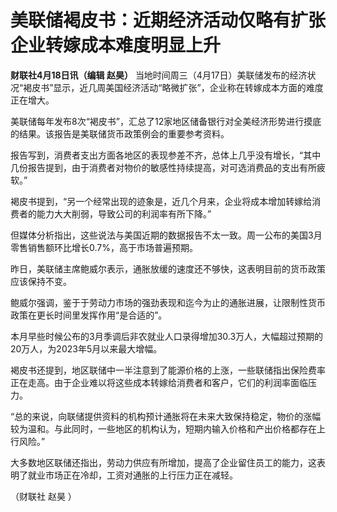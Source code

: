 # 美联储褐皮书：近期经济活动仅略有扩张 企业转嫁成本难度明显上升

**财联社4月18日讯（编辑 赵昊）**
当地时间周三（4月17日）美联储发布的经济状况“褐皮书”显示，近几周美国经济活动“略微扩张”，企业称在转嫁成本方面的难度正在增大。

美联储每年发布8次“褐皮书”，汇总了12家地区储备银行对全美经济形势进行摸底的结果。该报告是美联储货币政策例会的重要参考资料。

报告写到，消费者支出方面各地区的表现参差不齐，总体上几乎没有增长，“其中几份报告提到，由于消费者对物价的敏感性持续提高，对可选消费品的支出有所疲软。”

褐皮书提到，“另一个经常出现的迹象是，近几个月来，企业将成本增加转嫁给消费者的能力大大削弱，导致公司的利润率有所下降。”

但媒体分析指出，这些说法与美国近期的数据报告不太一致。周一公布的美国3月零售销售额环比增长0.7%，高于市场普遍预期。

昨日，美联储主席鲍威尔表示，通胀放缓的速度还不够快，这表明目前的货币政策应该保持不变。

鲍威尔强调，鉴于于劳动力市场的强劲表现和迄今为止的通胀进展，让限制性货币政策在更长时间里发挥作用“是合适的”。

本月早些时候公布的3月季调后非农就业人口录得增加30.3万人，大幅超过预期的20万人，为2023年5月以来最大增幅。

褐皮书还提到，地区联储中一半注意到了能源价格的上涨，一些联储指出保险费率正在走高。由于企业难以将这些成本转嫁给消费者和客户，它们的利润率面临压力。

“总的来说，向联储提供资料的机构预计通胀将在未来大致保持稳定，物价的涨幅较为温和。与此同时，一些地区的机构认为，短期内输入价格和产出价格都存在上行风险。”

大多数地区联储还指出，劳动力供应有所增加，提高了企业留住员工的能力，这表明了就业市场正在冷却，工资对通胀的上行压力正在减轻。

（财联社 赵昊 ）

